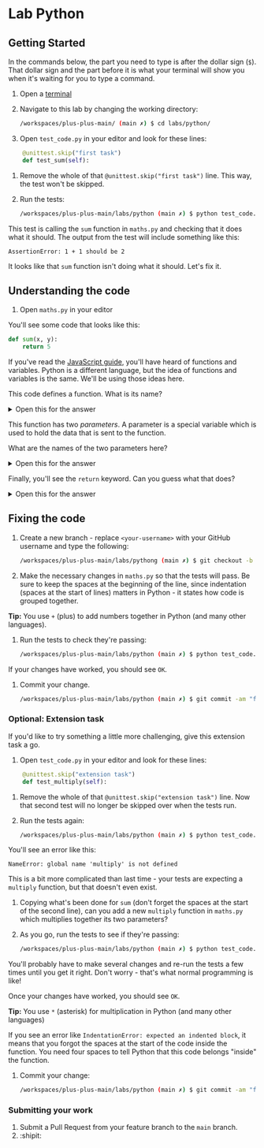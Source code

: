 # Lab Python

## Getting Started

In the commands below, the part you need to type is after the dollar sign (`$`). That dollar sign and the part before it is what your terminal will show you when it's waiting for you to type a command.

1. Open a [terminal](https://codechica.ca/guides/terminal.html)
1. Navigate to this lab by changing the working directory:

    ```bash
    /workspaces/plus-plus-main/ (main ✗) $ cd labs/python/
    ```

1. Open `test_code.py` in your editor and look for these lines:

```python
    @unittest.skip("first task")
    def test_sum(self):
```

1. Remove the whole of that `@unittest.skip("first task")` line. This way, the test won't be skipped.

1. Run the tests:

    ```bash
    /workspaces/plus-plus-main/labs/python (main ✗) $ python test_code.py
    ```

This test is calling the `sum` function in `maths.py` and checking that it does what it should. The output from the test will include something like this:

```shell
AssertionError: 1 + 1 should be 2
```

It looks like that `sum` function isn't doing what it should. Let's fix it.

## Understanding the code

1. Open `maths.py` in your editor

You'll see some code that looks like this:

```python
def sum(x, y):
    return 5
```

If you've read the [JavaScript guide](https://codechica.ca/guides/javascript.html), you'll have heard of functions and variables. Python is a different language, but the idea of functions and variables is the same. We'll be using those ideas here.

This code defines a function. What is its name?

<details>
<summary>Open this for the answer</summary>

The function is called `sum`. The keyword `def` at the beginning means that a function is being **def**ined.
</details>

This function has two _parameters_. A parameter is a special variable which is used to hold the data that is sent to the function.

What are the names of the two parameters here?

<details>
<summary>Open this for the answer</summary>

The parameters are `x` and `y`. Normally it's better to use more descriptive names for parameters and variables, but for simple code like this, `x` and `y` are fine names.

Since our function is called `sum` and has two parameters, you could call it and provide it with its data by writing some code like this:

```python
sum(10, 20)
```

There's code like this in the tests.
</details>

Finally, you'll see the `return` keyword. Can you guess what that does?

<details>
<summary>Open this for the answer</summary>

`return` is used here to send a value back to the code which called the function. In this case, the function is called by the test and the test then examines the value it gets back.
</details>

## Fixing the code

1. Create a new branch - replace `<your-username>` with your GitHub username and type the following:

    ```bash
    /workspaces/plus-plus-main/labs/pythong (main ✗) $ git checkout -b <your-username>-branch
    ```
1. Make the necessary changes in `maths.py` so that the tests will pass. Be sure to keep the spaces at the beginning of the line, since indentation (spaces at the start of lines) matters in Python - it states how code is grouped together.

**Tip:** You use `+` (plus) to add numbers together in Python (and many other languages).

1. Run the tests to check they're passing:

    ```bash
    /workspaces/plus-plus-main/labs/python (main ✗) $ python test_code.py
    ```

If your changes have worked, you should see `OK`.

1. Commit your change.

    ```bash
    /workspaces/plus-plus-main/labs/python (main ✗) $ git commit -am "fix: make the sum function work"
    ```

### Optional: Extension task

If you'd like to try something a little more challenging, give this extension task a go.

1. Open `test_code.py` in your editor and look for these lines:

```python
    @unittest.skip("extension task")
    def test_multiply(self):
```

1. Remove the whole of that `@unittest.skip("extension task")` line. Now that second test will no longer be skipped over when the tests run.

1. Run the tests again:

    ```bash
    /workspaces/plus-plus-main/labs/python (main ✗) $ python test_code.py
    ```

You'll see an error like this:

```shell
NameError: global name 'multiply' is not defined
```

This is a bit more complicated than last time - your tests are expecting a `multiply` function, but that doesn't even exist.

1. Copying what's been done for `sum` (don't forget the spaces at the start of the second line), can you add a new `multiply` function in `maths.py` which multiplies together its two parameters?

1. As you go, run the tests to see if they're passing:

    ```bash
    /workspaces/plus-plus-main/labs/python (main ✗) $ python test_code.py
    ```

You'll probably have to make several changes and re-run the tests a few times until you get it right. Don't worry - that's what normal programming is like!

Once your changes have worked, you should see `OK`.

**Tip:** You use `*` (asterisk) for multiplication in Python (and many other languages)

If you see an error like `IndentationError: expected an indented block`, it means that you forgot the spaces at the start of the code inside the function. You need four spaces to tell Python that this code belongs "inside" the function.

1. Commit your change:

    ```bash
    /workspaces/plus-plus-main/labs/python (main ✗) $ git commit -am "feat: add a multiply function"
    ```

### Submitting your work

1. Submit a Pull Request from your feature branch to the `main` branch.
1. :shipit:
